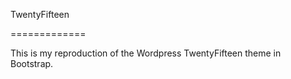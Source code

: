TwentyFifteen

=============

This is my reproduction of the Wordpress TwentyFifteen theme in Bootstrap.